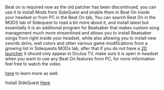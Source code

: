  Beat on is required now as the old patcher has been discontinued, you can use it to install Mods from SideQuest and enable them in Beat On inside your headset or from PC in the Beat On tab, You can search Beat On in the  MODS tab of Sidequest to read a bit more about it, and install latest but essentially it is an additional program for Beatsaber that makes custom song management much more streamlined and allows you to install Beatsaber songs from right inside your headset, while also allowing you to install new swords skins, wall colors and other various game modifications from a growing list in Sidequests MODs tab, after that if you do not have a [2D launcher](https://sidequestvr.com/#/app/199) it should only appear in Oculus TV, make sure it is open in headset when you want to use any Beat On features from PC, for more information feel free to watch the video 

[here](https://www.youtube.com/watch?v=CPDqrAQWruU&lc=z23ag5ginnfbsl3iq04t1aokgbh5kytwso3tjwfl30kmbk0h00410.1563913415218266) to learn more as well.

Install SideQuest [Here](https://sidequestvr.com/#/app/14)